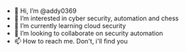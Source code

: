 - 👋 Hi, I’m @addy0369
- 👀 I’m interested in cyber security, automation and chess
- 🌱 I’m currently learning cloud security
- 💞️ I’m looking to collaborate on security automation
- 📫 How to reach me. Don't, i'll find you

<!---
addy0369/addy0369 is a ✨ special ✨ repository because its `README.md` (this file) appears on your GitHub profile.
You can click the Preview link to take a look at your changes.
--->
